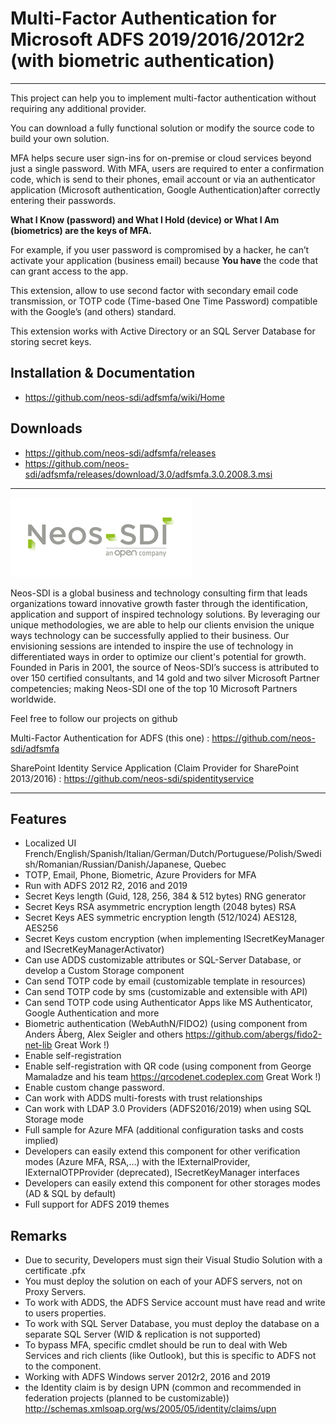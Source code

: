 # Multi-Factor Authentication for Microsoft ADFS 2019/2016/2012r2 (with biometric authentication)
___

This project can help you to implement multi-factor authentication without requiring any additional provider.

You can download a fully functional solution or modify the source code to build your own solution.

MFA helps secure user sign-ins for on-premise or cloud services beyond just a single password. With MFA, users are required to enter a confirmation code, which is send to their phones, email account or via an authenticator application (Microsoft authentication, Google Authentication)after correctly entering their passwords.

**What I Know (password) and What I Hold (device) or What I Am (biometrics) are the keys of MFA.**

For example, if you user password is compromised by a hacker, he can’t activate your application (business email) because **You have** the code that can grant access to the app.

This extension, allow to use second factor with secondary email code transmission, or TOTP code (Time-based One Time Password) compatible with the Google’s (and others) standard. 

This extension works with Active Directory or an SQL Server Database for storing secret keys.

## Installation & Documentation
* <https://github.com/neos-sdi/adfsmfa/wiki/Home>
## Downloads
* <https://github.com/neos-sdi/adfsmfa/releases>
* <https://github.com/neos-sdi/adfsmfa/releases/download/3.0/adfsmfa.3.0.2008.3.msi>

___
![Neos Logo](logo.png)

Neos-SDI is a global business and technology consulting firm that leads organizations toward innovative growth faster through the identification, application and support of inspired technology solutions. By leveraging our unique methodologies, we are able to help our clients envision the unique ways technology can be successfully applied to their business. Our envisioning sessions are intended to inspire the use of technology in differentiated ways in order to optimize our client's potential for growth. Founded in Paris in 2001, the source of Neos-SDI’s success is attributed to over 150 certified consultants, and 14 gold and two silver Microsoft Partner competencies; making Neos-SDI one of the top 10 Microsoft Partners worldwide.

Feel free to follow our projects on github

Multi-Factor Authentication for ADFS (this one) : <https://github.com/neos-sdi/adfsmfa>

SharePoint Identity Service Application (Claim Provider for SharePoint 2013/2016) : <https://github.com/neos-sdi/spidentityservice>
___
## Features
* Localized UI French/English/Spanish/Italian/German/Dutch/Portuguese/Polish/Swedish/Romanian/Russian/Danish/Japanese, Quebec
* TOTP, Email, Phone, Biometric, Azure Providers for MFA
* Run with ADFS 2012 R2, 2016 and 2019
* Secret Keys length (Guid, 128, 256, 384 & 512 bytes) RNG generator
* Secret Keys RSA asymmetric encryption length (2048 bytes) RSA
* Secret Keys AES symmetric encryption length (512/1024) AES128, AES256
* Secret Keys custom encryption (when implementing ISecretKeyManager and ISecretKeyManagerActivator)
* Can use ADDS customizable attributes or SQL-Server Database, or develop a Custom Storage component
* Can send TOTP code by email (customizable template in resources)
* Can send TOTP code by sms (customizable and extensible with API)
* Can send TOTP code using Authenticator Apps like MS Authenticator, Google Authentication and more
* Biometric authentication (WebAuthN/FIDO2) (using component from Anders Åberg, Alex Seigler and others <https://github.com/abergs/fido2-net-lib> Great Work !)
* Enable self-registration
* Enable self-registration with QR code (using component from  George Mamaladze and his team <https://qrcodenet.codeplex.com> Great Work !)
* Enable custom change password.
* Can work with ADDS multi-forests with trust relationships
* Can work with LDAP 3.0 Providers (ADFS2016/2019) when using SQL Storage mode
* Full sample for Azure MFA (additional configuration tasks and costs implied)
* Developers can easily extend this component for other verification modes (Azure MFA, RSA,…) with the IExternalProvider, IExternalOTPProvider (deprecated), ISecretKeyManager interfaces
* Developers can easily extend this component for other storages modes (AD & SQL by default)
* Full support for ADFS 2019 themes

## Remarks
* Due to security, Developers must sign their Visual Studio Solution with a certificate .pfx
* You must deploy the solution on each of your ADFS servers, not on Proxy Servers.
* To work with ADDS, the ADFS Service account must have read and write to users properties.
* To work with SQL Server Database, you must deploy the database on a separate SQL Server (WID & replication is not supported)
* To bypass MFA, specific cmdlet should be run to deal with Web Services and rich clients (like Outlook), but this is specific to ADFS not to the component.
* Working with ADFS Windows server 2012r2, 2016 and 2019
* the Identity claim is by design UPN (common and recommended in federation projects (planned to be customizable))
http://schemas.xmlsoap.org/ws/2005/05/identity/claims/upn
